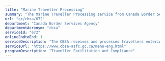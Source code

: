 ```yaml
---
title: "Marine Traveller Processing"
summary: "The Marine Traveller Processing service from Canada Border Services Agency is available end-to-end online, according to the GC Service Inventory."
url: "gc/cbsa/672"
department: "Canada Border Services Agency"
departmentAcronym: "cbsa"
serviceId: "672"
onlineEndtoEnd: 1
serviceDescription: "The CBSA receives and processes travellers entering at Canadian POEs via marine mode."
serviceUrl: "https://www.cbsa-asfc.gc.ca/menu-eng.html"
programDescription: "Traveller Facilitation and Compliance"
---
```

